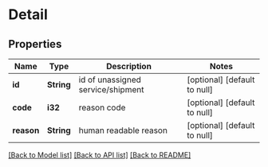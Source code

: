 # Detail

## Properties
Name | Type | Description | Notes
------------ | ------------- | ------------- | -------------
**id** | **String** | id of unassigned service/shipment | [optional] [default to null]
**code** | **i32** | reason code | [optional] [default to null]
**reason** | **String** | human readable reason | [optional] [default to null]

[[Back to Model list]](../README.md#documentation-for-models) [[Back to API list]](../README.md#documentation-for-api-endpoints) [[Back to README]](../README.md)


